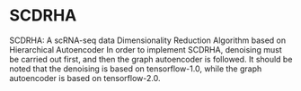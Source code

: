 # SCDRHA
SCDRHA: A scRNA-seq data Dimensionality Reduction Algorithm based on Hierarchical Autoencoder
In order to implement SCDRHA, denoising must be carried out first, and then the graph autoencoder is followed. It should be noted that the denoising is based on tensorflow-1.0, while the graph autoencoder is based on tensorflow-2.0.
